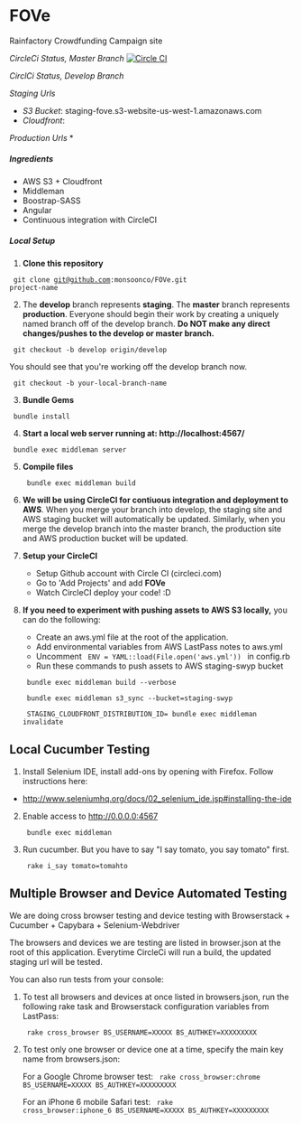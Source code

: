 # FOVe
Rainfactory Crowdfunding Campaign site

*CircleCi Status, Master Branch*
[![Circle CI](https://circleci.com/gh/monsoonco/FOVe/tree/master.svg?style=svg&circle-token=7d0f2a543ee44c20ae9e8194a707677178402f8a)](https://circleci.com/gh/monsoonco/FOVe/tree/master)


*CirclCi Status, Develop Branch*


*Staging Urls*
* *S3 Bucket*: staging-fove.s3-website-us-west-1.amazonaws.com
* *Cloudfront*:

*Production Urls*
*

#####  Ingredients
* AWS S3 + Cloudfront
* Middleman
* Boostrap-SASS
* Angular
* Continuous integration with CircleCI

##### Local Setup

1. **Clone this repository**

  <code> git clone  git@github.com:monsoonco/FOVe.git project-name </code>

2. The **develop** branch represents **staging**.  The **master** branch represents **production**. Everyone should begin their work by creating a uniquely named branch off of the develop branch.  **Do NOT make any direct changes/pushes to the develop or master branch.**

  <code> git checkout -b develop origin/develop </code>

  You should see that you're working off the develop branch now.

  <code> git checkout -b your-local-branch-name </code>

3. **Bundle Gems**

  <code> bundle install </code>

4. **Start a local web server running at: http://localhost:4567/**

  <code> bundle exec middleman server </code>

5. **Compile files**

   <code> bundle exec middleman build </code>

6. **We will be using CircleCI for contiuous integration and deployment to AWS**.  When you merge your branch into develop, the staging site and AWS staging bucket will automatically be updated.  Similarly, when you merge the develop branch into the master branch, the production site and AWS production bucket will be updated.

7. **Setup your CircleCI**
   * Setup Github account with Circle CI (circleci.com)
   * Go to 'Add Projects' and add **FOVe**
   * Watch CircleCI deploy your code!  :D

8. **If you need to experiment with pushing assets to AWS S3 locally,** you can do the following:
   * Create an aws.yml file at the root of the application.
   * Add environmental variables from AWS LastPass notes to aws.yml
   * Uncomment  <code> ENV = YAML::load(File.open('aws.yml')) </code> in config.rb
   * Run these commands to push assets to AWS staging-swyp bucket

   <code> bundle exec middleman build --verbose </code>

   <code> bundle exec middleman s3_sync --bucket=staging-swyp </code>

   <code> STAGING_CLOUDFRONT_DISTRIBUTION_ID= bundle exec middleman invalidate </code>

## Local Cucumber Testing

1. Install Selenium IDE, install add-ons by opening with Firefox.  Follow instructions here:

  * http://www.seleniumhq.org/docs/02_selenium_ide.jsp#installing-the-ide

2. Enable access to http://0.0.0.0:4567

   <code> bundle exec middleman </code>

2. Run cucumber.  But you have to say "I say tomato, you say tomato" first.

   <code> rake i_say tomato=tomahto </code>


## Multiple Browser and Device Automated Testing

We are doing cross browser testing and device testing with Browserstack + Cucumber + Capybara + Selenium-Webdriver

The browsers and devices we are testing are listed in browser.json at the root of this application.
Everytime CircleCi will run a build, the updated staging url will be tested.

You can also run tests from your console:

1. To test all browsers and devices at once listed in browsers.json, run the following rake task and Browserstack configuration variables from LastPass:

   <code> rake cross_browser BS_USERNAME=XXXXX BS_AUTHKEY=XXXXXXXXX </code>

2. To test only one browser or device one at a time, specify the main key name from browsers.json:

   For a Google Chrome browser test:
   <code> rake cross_browser:chrome BS_USERNAME=XXXXX BS_AUTHKEY=XXXXXXXXX </code>

   For an iPhone 6 mobile Safari test:
   <code> rake cross_browser:iphone_6 BS_USERNAME=XXXXX BS_AUTHKEY=XXXXXXXXX </code>